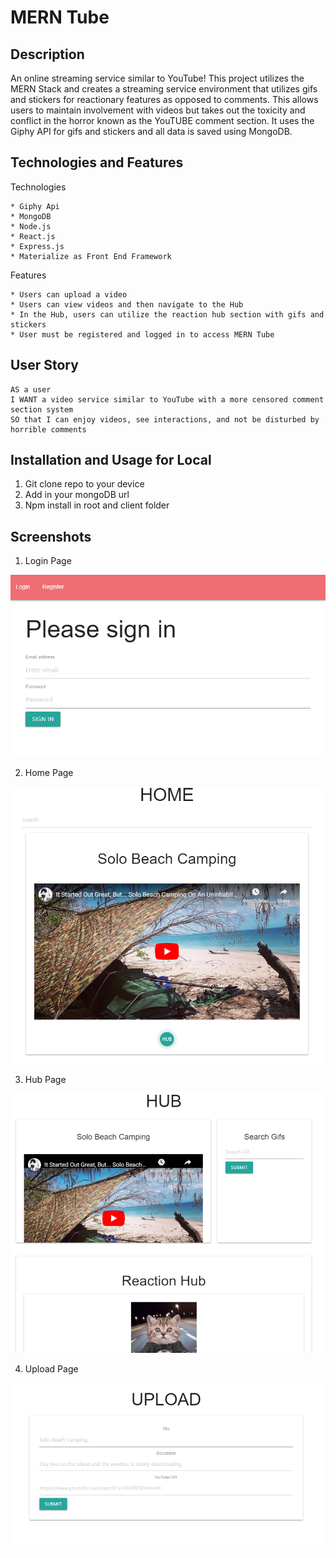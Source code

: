 # MERN Tube

## Description

An online streaming service similar to YouTube! This project utilizes the MERN Stack and creates a streaming service environment that utilizes gifs and stickers for reactionary features as opposed to comments. This allows users to maintain involvement with videos but takes out the toxicity and conflict in the horror known as the YouTUBE comment section. It uses the Giphy API for gifs and stickers and all data is saved using MongoDB. 

## Technologies and Features

Technologies
```
* Giphy Api
* MongoDB
* Node.js
* React.js
* Express.js
* Materialize as Front End Framework
```
Features
```
* Users can upload a video
* Users can view videos and then navigate to the Hub
* In the Hub, users can utilize the reaction hub section with gifs and stickers
* User must be registered and logged in to access MERN Tube

```

## User Story
```
AS a user
I WANT a video service similar to YouTube with a more censored comment section system
SO that I can enjoy videos, see interactions, and not be disturbed by horrible comments

```
## Installation and Usage for Local
1. Git clone repo to your device
2. Add in your mongoDB url 
3. Npm install in root and client folder


## Screenshots

1. Login Page 

![Alt text](/screenshots/login.PNG "Optional Title")

2. Home Page

![Alt text](/screenshots/home.PNG "Optional Title")

3. Hub Page

![Alt text](/screenshots/hub.PNG "Optional Title")

4. Upload Page

![Alt text](/screenshots/upload.PNG "Optional Title")
